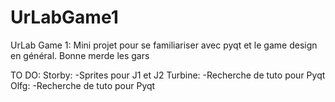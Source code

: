 # UrLabGame1
UrLab Game 1: Mini projet pour se familiariser avec pyqt et le game design en général. Bonne merde les gars

TO DO:
  Storby:
    -Sprites pour J1 et J2
  Turbine:
    -Recherche de tuto pour Pyqt
  Olfg:
    -Recherche de tuto pour Pyqt
